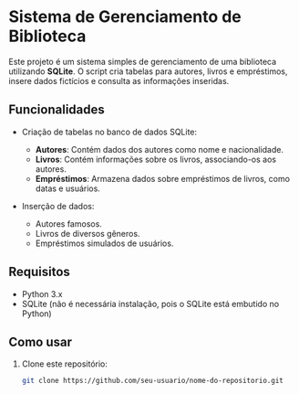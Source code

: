 # Sistema de Gerenciamento de Biblioteca

Este projeto é um sistema simples de gerenciamento de uma biblioteca utilizando **SQLite**. O script cria tabelas para autores, livros e empréstimos, insere dados fictícios e consulta as informações inseridas.

## Funcionalidades

- Criação de tabelas no banco de dados SQLite:
  - **Autores**: Contém dados dos autores como nome e nacionalidade.
  - **Livros**: Contém informações sobre os livros, associando-os aos autores.
  - **Empréstimos**: Armazena dados sobre empréstimos de livros, como datas e usuários.
  
- Inserção de dados:
  - Autores famosos.
  - Livros de diversos gêneros.
  - Empréstimos simulados de usuários.

## Requisitos

- Python 3.x
- SQLite (não é necessária instalação, pois o SQLite está embutido no Python)

## Como usar

1. Clone este repositório:
   ```bash
   git clone https://github.com/seu-usuario/nome-do-repositorio.git
